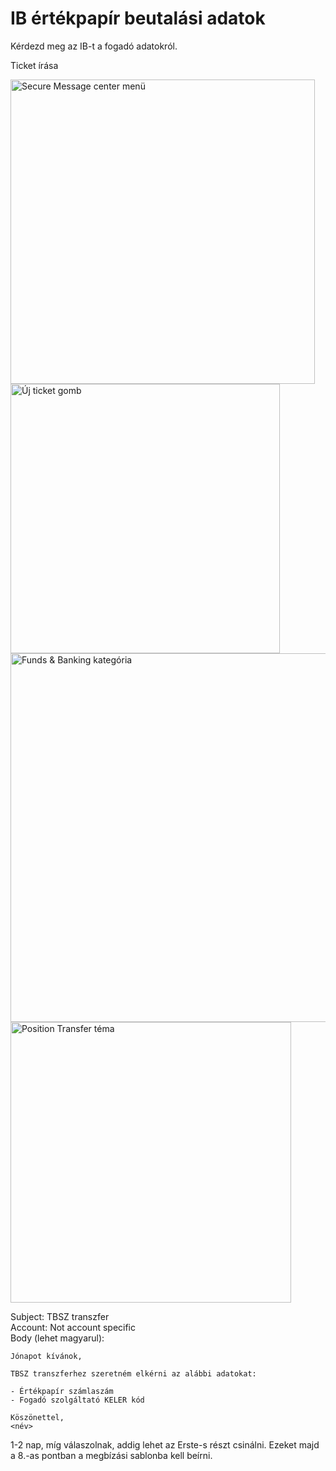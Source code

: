# IB értékpapír beutalási adatok

Kérdezd meg az IB-t a fogadó adatokról.

Ticket írása

<img src="../images/message_center.png" alt="Secure Message center menü" width="487" />

<img src="../images/new_ticket.png" alt="Új ticket gomb" width="431" />

<img src="../images/ticket_cat2.png" alt="Funds & Banking kategória" width="590" />

<img src="../images/ticket_cat.png" alt="Position Transfer téma" width="449" />

Subject: TBSZ transzfer  
Account: Not account specific  
Body (lehet magyarul):

```none
Jónapot kívánok,

TBSZ transzferhez szeretném elkérni az alábbi adatokat:

- Értékpapír számlaszám
- Fogadó szolgáltató KELER kód

Köszönettel,
<név>
```

1-2 nap, míg válaszolnak, addig lehet az Erste-s részt csinálni. Ezeket majd a 8.-as pontban a megbízási sablonba kell beírni.

